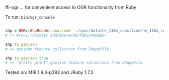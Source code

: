 ffi-ogr
... for convenient access to OGR functionality from Ruby

To run: `bin/ogr_console`

```ruby

shp = OGR::ShpReader.new.read './spec/data/ne_110m_coastline/ne_110m_coastline.shp'
# => #<FFI::Pointer address=0x007feb5c40ba00>

shp.to_geojson
# => geojson feature collection from Shapefile

shp.to_geojson true
# => "pretty print" geojson feature collection from Shapefile
```

Tested on: MRI 1.9.3-p392 and JRuby 1.7.3
